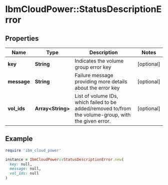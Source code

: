 # IbmCloudPower::StatusDescriptionError

## Properties

| Name | Type | Description | Notes |
| ---- | ---- | ----------- | ----- |
| **key** | **String** | Indicates the volume group error key | [optional] |
| **message** | **String** | Failure message providing more details about the error key | [optional] |
| **vol_ids** | **Array&lt;String&gt;** | List of volume IDs, which failed to be added/removed to/from the volume-group, with the given error. | [optional] |

## Example

```ruby
require 'ibm_cloud_power'

instance = IbmCloudPower::StatusDescriptionError.new(
  key: null,
  message: null,
  vol_ids: null
)
```

